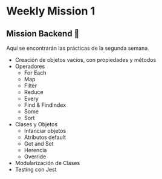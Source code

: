 # Weekly Mission 1

## Mission Backend 🚀

Aquí se encontrarán las prácticas de la segunda semana.

- Creación de objetos vacíos, con propiedades y métodos
- Operadores 
    - For Each
    - Map
    - Filter
    - Reduce
    - Every
    - Find & FindIndex
    - Some
    - Sort
- Clases y Objetos
    - Intanciar objetos
    - Atributos default
    - Get and Set
    - Herencia
    - Override
- Modularización de Clases
- Testing con Jest